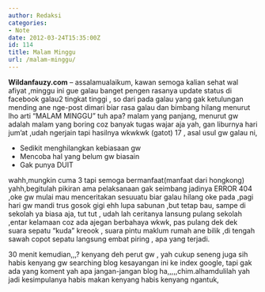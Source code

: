 ```yaml
---
author: Redaksi
categories:
- Note
date: 2012-03-24T15:35:00Z
id: 114
title: Malam Minggu
url: /malam-minggu/
---
```


**Wildanfauzy.com** &#8211; assalamualaikum, kawan semoga kalian sehat wal afiyat ,minggu ini gue galau banget pengen rasanya update status di facebook galau2 tingkat tinggi , so dari pada galau yang gak ketulungan mending ane nge-post dimari biar rasa galau dan bimbang hilang menurut lho arti &#8220;MALAM MINGGU&#8221; tuh apa? malam yang panjang, menurut gw adalah malam yang boring coz banyak tugas wajar aja yah, gan liburnya hari jum&#8217;at ,udah ngerjain tapi hasilnya wkwkwk (gatot) 17 , asal usul gw galau ni,

  * Sedikit menghilangkan kebiasaan gw
  * Mencoba hal yang belum gw biasain
  * Gak punya DUIT

<p class="has-drop-cap">
  wahh,mungkin cuma 3 tapi semoga bermanfaat(manfaat dari hongkong) yahh,begitulah pikiran ama pelaksanaan gak seimbang jadinya ERROR 404 ,oke gw mulai mau menceritakan sesuuatu biar galau hilang oke pada ,pagi hari gw mandi trus gosok gigi ehh lupa sabunan ,but tetap bau, sampe di sekolah ya biasa aja, tut tut , udah lah ceritanya lansung pulang sekolah ,entar kelamaan coz ada ajegan berbahaya wkwk, pas pulang dek dek suara sepatu &#8220;kuda&#8221; kreook , suara pintu maklum rumah ane bilik ,di tengah sawah copot sepatu langsung embat piring , apa yang terjadi.
</p>

  
30 menit kemudian,,,? kenyang deh perut gw , yah cukup seneng juga sih habis kenyang gw searching blog kesayangan ini ke index google, tapi gak ada yang koment yah apa jangan-jangan blog ha,,,,,chim.alhamdulilah yah jadi kesimpulanya habis makan kenyang habis kenyang ngantuk,